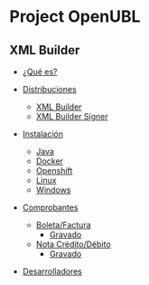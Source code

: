 # Project OpenUBL

## XML Builder

* [¿Qué es?](content/xml-builder-docs/que_es.md)

* [Distribuciones](content/xml-builder-docs/distribuciones/_index_.md)
    * [XML Builder](content/xml-builder-docs/distribuciones/xml-builder.md)
    * [XML Builder Signer](content/xml-builder-docs/distribuciones/xml-builder-signer.md)

* [Instalación](content/xml-builder-docs/instalacion/_index_.md)
    * [Java](content/xml-builder-docs/instalacion/java.md)
    * [Docker](content/xml-builder-docs/instalacion/docker.md)
    * [Openshift](content/xml-builder-docs/instalacion/openshift.md)
    * [Linux](content/xml-builder-docs/instalacion/linux.md)
    * [Windows](content/xml-builder-docs/instalacion/windows.md)
    
* [Comprobantes](content/xml-builder-docs/comprobantes/_index_.md)
    * [Boleta/Factura](content/xml-builder-docs/comprobantes/invoice/_index.md)
        * [Gravado](content/xml-builder-docs/comprobantes/invoice/gravado.md)
    * [Nota Crédito/Débito](content/xml-builder-docs/comprobantes/credit-debit-note/_index.md)
        * [Gravado](content/xml-builder-docs/comprobantes/credit-debit-note/test3.md)

* [Desarrolladores](content/xml-builder-docs/desarrolladores.md)

<!--     
## XML Sender

* [Yet another page](content/xml-builder-docs/desarrolladores.md) -->